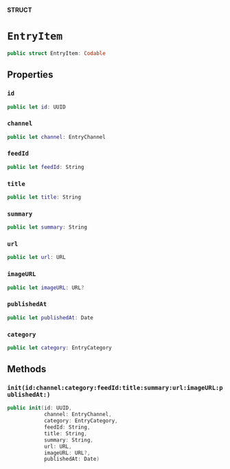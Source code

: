 **STRUCT**

# `EntryItem`

```swift
public struct EntryItem: Codable
```

## Properties
### `id`

```swift
public let id: UUID
```

### `channel`

```swift
public let channel: EntryChannel
```

### `feedId`

```swift
public let feedId: String
```

### `title`

```swift
public let title: String
```

### `summary`

```swift
public let summary: String
```

### `url`

```swift
public let url: URL
```

### `imageURL`

```swift
public let imageURL: URL?
```

### `publishedAt`

```swift
public let publishedAt: Date
```

### `category`

```swift
public let category: EntryCategory
```

## Methods
### `init(id:channel:category:feedId:title:summary:url:imageURL:publishedAt:)`

```swift
public init(id: UUID,
            channel: EntryChannel,
            category: EntryCategory,
            feedId: String,
            title: String,
            summary: String,
            url: URL,
            imageURL: URL?,
            publishedAt: Date)
```
